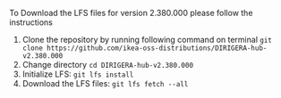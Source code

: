 To Download the LFS files for version 2.380.000 please follow the instructions

1. Clone the repository by running following command on terminal `git clone https://github.com/ikea-oss-distributions/DIRIGERA-hub-v2.380.000`
2. Change directory `cd DIRIGERA-hub-v2.380.000`
3. Initialize LFS: `git lfs install`
4. Download the LFS files: `git lfs fetch --all`
